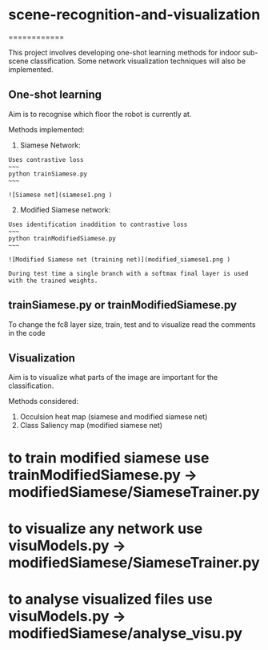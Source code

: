 # scene-recognition-and-visualization
============

This project involves developing one-shot learning methods for indoor sub-scene classification.
Some network visualization techniques will also be implemented.


One-shot learning
----------

Aim is to recognise which floor the robot is currently at.

Methods implemented:

  1. Siamese Network:

    Uses contrastive loss
    ~~~
    python trainSiamese.py
    ~~~

    ![Siamese net](siamese1.png )

  2. Modified Siamese network:

    Uses identification inaddition to contrastive loss
    ~~~
    python trainModifiedSiamese.py
    ~~~

    ![Modified Siamese net (training net)](modified_siamese1.png )

    During test time a single branch with a softmax final layer is used with the trained weights.

trainSiamese.py or trainModifiedSiamese.py
----
To change the fc8 layer size, train, test and to visualize read the comments in the code


Visualization
---------------

Aim is to visualize what parts of the image are important for the classification.

Methods considered:

  1. Occulsion heat map (siamese and modified siamese net)
  2. Class Saliency map (modified siamese net)


# to train modified siamese use trainModifiedSiamese.py -> modifiedSiamese/SiameseTrainer.py
# to visualize any network use visuModels.py -> modifiedSiamese/SiameseTrainer.py
# to analyse visualized files use visuModels.py -> modifiedSiamese/analyse_visu.py
